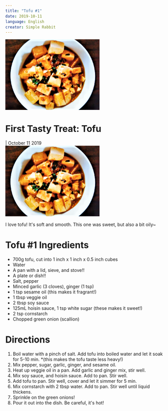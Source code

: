 ```yaml
---
title: "Tofu #1"
date: 2019-10-11
language: English
creator: Simple Rabbit
---
```


<link rel="stylesheet" type="text/css" media="all" href="post-index.css" />

<div class ="postBanner">
  <img src="/../../../images/_posts/tofu_1.png" alt="Tofu">
  <div class ="postTitle">
     <h1>First Tasty Treat: Tofu</h1>
     <h0> | October 11 2019</h0>
  </div>
</div>
               
<div class="rabbitComment">
  <img src="/../../../images/_posts/tofu_1.png" alt="Tofu">
  <p>I love tofu! It's soft and smooth. This one was sweet, but also a bit oily~</p>
</div>

# Tofu #1 Ingredients
* 700g tofu, cut into 1 inch x 1 inch x 0.5 inch cubes
* Water
* A pan with a lid, sieve, and stove!!
* A plate or dish!!
* Salt, pepper
* Minced garlic (3 cloves), ginger (1 tsp)
* 1 tsp sesame oil (this makes it fragrant!)
* 1 tbsp veggie oil
* 2 tbsp soy sauce
* 125mL hoisin sauce, 1 tsp white sugar (these makes it sweet!)
* 2 tsp cornstarch
* Chopped green onion (scallion)

# Directions
1. Boil water with a pinch of salt. Add tofu into boiled water and let it soak for 5-10 min.
  *(this makes the tofu taste less heavy!)
2. Mix pepper, sugar, garlic, ginger, and sesame oil. 
3. Heat up veggie oil in a pan. Add garlic and ginger mix, stir well. 
4. Mix soy sauce, and hoisin sauce. Add to pan. Stir well. 
5. Add tofu to pan. Stir well, cover and let it simmer for 5 min. 
6. Mix cornstarch with 2 tbsp water. Add to pan. Stir well until liquid thickens. 
7. Sprinkle on the green onions!
8. Pour it out into the dish. Be careful, it's hot!

